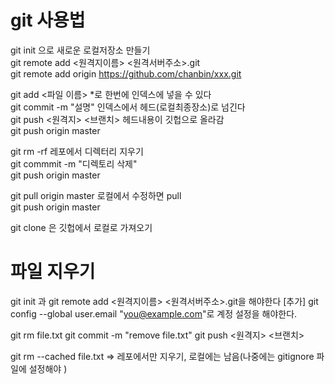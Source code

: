 # git 사용법

git init 으로 새로운 로컬저장소 만들기\
git remote add <원격지이름> <원격서버주소>.git\
git remote add origin https://github.com/chanbin/xxx.git

git add <파일 이름> *로 한번에 인덱스에 넣을 수 있다\
git commit -m "설명" 인덱스에서 헤드(로컬최종장소)로 넘긴다\
git push <원격지> <브랜치> 헤드내용이 깃헙으로 올라감\
git push origin master

git rm -rf <Directory> 레포에서 디렉터리 지우기\
git commmit -m "디렉토리 삭제"\
git push origin master
  
git pull origin master 로컬에서 수정하면 pull\
git push origin master

git clone 은 깃헙에서 로컬로 가져오기

# 파일 지우기
git init 과 git remote add <원격지이름> <원격서버주소>.git을 해야한다
[추가] git config --global user.email "you@example.com"로 계정 설정을 해야한다.

git rm file.txt
git commit -m "remove file.txt"
git push <원격지> <브랜치>

git rm --cached file.txt => 레포에서만 지우기, 로컬에는 남음(나중에는 gitignore 파일에 설정해야 )
